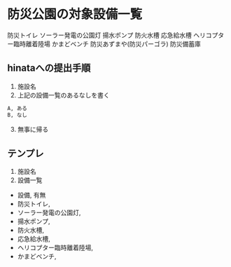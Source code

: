 # 防災公園の対象設備一覧

防災トイレ
ソーラー発電の公園灯
揚水ポンプ
防火水槽
応急給水槽
ヘリコプター臨時離着陸場
かまどベンチ
防災あずまや(防災パーゴラ)
防災備蓄庫

## hinataへの提出手順

1. 施設名
2. 上記の設備一覧のあるなしを書く
```md
A, ある
B, なし
```
3. 無事に帰る

## テンプレ

1. 施設名
2. 設備一覧
- 設備, 有無
- 防災トイレ, 
- ソーラー発電の公園灯, 
- 揚水ポンプ, 
- 防火水槽, 
- 応急給水槽, 
- ヘリコプター臨時離着陸場, 
- かまどベンチ, 
